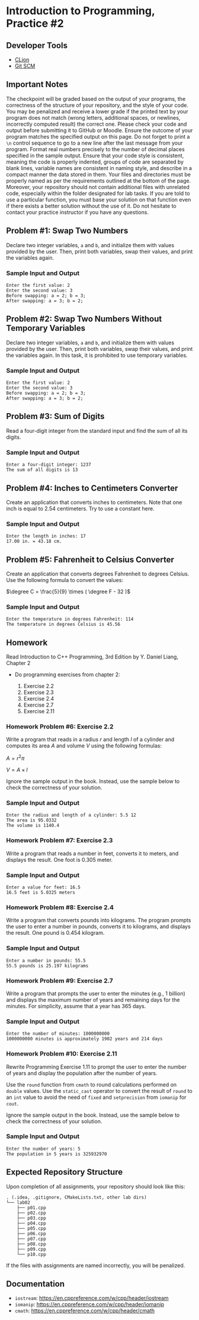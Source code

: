 Introduction to Programming, Practice #2
========================================

## Developer Tools

* [CLion](https://www.jetbrains.com/clion/download)
* [Git SCM](https://git-scm.com)

## Important Notes

The checkpoint will be graded based on the output of your programs, the correctness of the structure of your repository, and the style of your code. You may be penalized and receive a lower grade if the printed text by your program does not match (wrong letters, additional spaces, or newlines, incorrectly computed result) the correct one. Please check your code and output before submitting it to GitHub or Moodle. Ensure the outcome of your program matches the specified output on this page. Do not forget to print a `\n` control sequence to go to a new line after the last message from your program. Format real numbers precisely to the number of decimal places specified in the sample output. Ensure that your code style is consistent, meaning the code is properly indented, groups of code are separated by blank lines, variable names are consistent in naming style, and describe in a compact manner the data stored in them. Your files and directories must be properly named as per the requirements outlined at the bottom of the page. Moreover, your repository should not contain additional files with unrelated code, especially within the folder designated for lab tasks. If you are told to use a particular function, you must base your solution on that function even if there exists a better solution without the use of it. Do not hesitate to contact your practice instructor if you have any questions.

## Problem #1: Swap Two Numbers

Declare two integer variables, `a` and `b`, and initialize them with values provided by the user. Then, print both variables, swap their values, and print the variables again.

### Sample Input and Output

```
Enter the first value: 2
Enter the second value: 3
Before swapping: a = 2; b = 3;
After swapping: a = 3; b = 2;

```

## Problem #2: Swap Two Numbers Without Temporary Variables

Declare two integer variables, `a` and `b`, and initialize them with values provided by the user. Then, print both variables, swap their values, and print the variables again. In this task, it is prohibited to use temporary variables.

### Sample Input and Output

```
Enter the first value: 2
Enter the second value: 3
Before swapping: a = 2; b = 3;
After swapping: a = 3; b = 2;

```

## Problem #3: Sum of Digits

Read a four-digit integer from the standard input and find the sum of all its digits.

### Sample Input and Output

```
Enter a four-digit integer: 1237
The sum of all digits is 13

```

## Problem #4: Inches to Centimeters Converter

Create an application that converts inches to centimeters. Note that one inch is equal to 2.54 centimeters. Try to use a constant here.

### Sample Input and Output

```
Enter the length in inches: 17
17.00 in. = 43.18 cm.

```

## Problem #5: Fahrenheit to Celsius Converter

Create an application that converts degrees Fahrenheit to degrees Celsius. Use the following formula to convert the values:

$\degree C = \frac{5}{9} \times ( \degree F - 32 )$

### Sample Input and Output

```
Enter the temperature in degrees Fahrenheit: 114
The temperature in degrees Celsius is 45.56

```

## Homework

Read Introduction to C++ Programming, 3rd Edition by Y. Daniel Liang, Chapter 2

* Do programming exercises from chapter 2:

  1. Exercise 2.2
  2. Exercise 2.3
  3. Exercise 2.4
  4. Exercise 2.7
  5. Exercise 2.11

### Homework Problem #6: Exercise 2.2

Write a program that reads in a radius $r$ and length $l$ of a cylinder and computes its area $A$ and volume $V$ using the following formulas:

$A = r^2 \pi$

$V = A \times l$

Ignore the sample output in the book. Instead, use the sample below to check the correctness of your solution.

### Sample Input and Output

```
Enter the radius and length of a cylinder: 5.5 12
The area is 95.0332
The volume is 1140.4

```

### Homework Problem #7: Exercise 2.3

Write a program that reads a number in feet, converts it to meters, and displays the result. One foot is 0.305 meter.

### Sample Input and Output

```
Enter a value for feet: 16.5
16.5 feet is 5.0325 meters

```

### Homework Problem #8: Exercise 2.4

Write a program that converts pounds into kilograms. The program prompts the user to enter a number in pounds, converts it to kilograms, and displays the result. One pound is 0.454 kilogram.

### Sample Input and Output

```
Enter a number in pounds: 55.5
55.5 pounds is 25.197 kilograms

```

### Homework Problem #9: Exercise 2.7

Write a program that prompts the user to enter the minutes (e.g., 1 billion) and displays the maximum number of years and remaining days for the minutes. For simplicity, assume that a year has 365 days.

### Sample Input and Output

```
Enter the number of minutes: 1000000000
1000000000 minutes is approximately 1902 years and 214 days

```

### Homework Problem #10: Exercise 2.11

Rewrite Programming Exercise 1.11 to prompt the user to enter the number of years and display the population after the number of years.

Use the `round` function from `cmath` to round calculations performed on `double` values. Use the `static_cast` operator to convert the result of `round` to an `int` value to avoid the need of `fixed` and `setprecision` from `iomanip` for `cout`.

Ignore the sample output in the book. Instead, use the sample below to check the correctness of your solution.

### Sample Input and Output

```
Enter the number of years: 5
The population in 5 years is 325932970

```

## Expected Repository Structure

Upon completion of all assignments, your repository should look like this:

```
. (.idea, .gitignore, CMakeLists.txt, other lab dirs)
└── lab02
    ├── p01.cpp
    ├── p02.cpp
    ├── p03.cpp
    ├── p04.cpp
    ├── p05.cpp
    ├── p06.cpp
    ├── p07.cpp
    ├── p08.cpp
    ├── p09.cpp
    └── p10.cpp
```

If the files with assignments are named incorrectly, you will be penalized.

## Documentation

* `iostream`: <https://en.cppreference.com/w/cpp/header/iostream>
* `iomanip`: <https://en.cppreference.com/w/cpp/header/iomanip>
* `cmath`: <https://en.cppreference.com/w/cpp/header/cmath>
